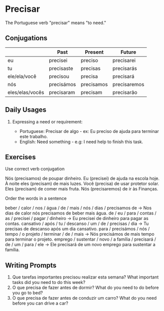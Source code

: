 # Precisar

The Portuguese verb "precisar" means "to need."

## Conjugations

|                 | Past       | Present    | Future       |
| --------------- | ---------- | ---------- | ------------ |
| eu              | precisei   | preciso    | precisarei   |
| tu              | precisaste | precisas   | precisarás   |
| ele/ela/você    | precisou   | precisa    | precisará    |
| nós             | precisámos | precisamos | precisaremos |
| eles/elas/vocês | precisaram | precisam   | precisarão   |

## Daily Usages

1. Expressing a need or requirement:

   - Portuguese: Precisar de algo - ex: Eu preciso de ajuda para terminar este trabalho.
   - English: Need something - e.g: I need help to finish this task.

## Exercises

Use correct verb conjugation

Nós (precisamos) de poupar dinheiro.
Eu (precisei) de ajuda na escola hoje.
À noite eles (precisam) de mais luzes.
Você (precisa) de usar protetor solar.
Eles (precisam) de comer mais fruta.
Nós (precisaremos) de ir às Finanças.

Order the words in a sentence

beber / calor / nos / água / de / mais / nós / dias / precisamos de -> Nos dias de calor nós precisamos de beber mais água.
de / eu / para / contas / as / precisei / pagar / dinheiro -> Eu precisei de dinheiro para pagar as contas.
cansativo / após / tu / descanso / um / de / precisas / dia -> Tu precisas de descanso após um dia cansativo.
para / precisámos / nós / tempo / o projeto / terminar / de / mais -> Nós precisámos de mais tempo para terminar o projeto.
emprego / sustentar / novo / a família / precisará / de / um / para / ele -> Ele precisará de um novo emprego para sustentar a família.

## Writing Prompts

1. Que tarefas importantes precisou realizar esta semana? What important tasks did you need to do this week?
2. O que precisa de fazer antes de dormir? What do you need to do before you go to bed?
3. O que precisa de fazer antes de conduzir um carro? What do you need before you can drive a car?
